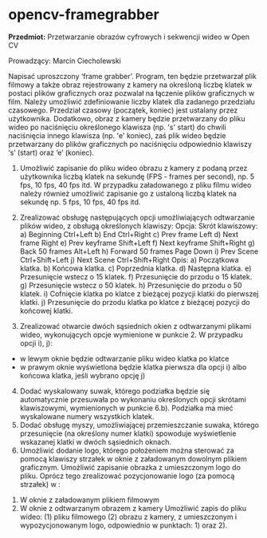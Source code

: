 # opencv-framegrabber
  <b>Przedmiot:</b> Przetwarzanie obrazów cyfrowych i sekwencji wideo w Open CV
  
  Prowadzący: Marcin Ciecholewski
  
  Napisać uproszczony ‘frame grabber’. Program, ten będzie przetwarzał plik filmowy a także obraz
rejestrowany z kamery na określoną liczbę klatek w postaci plików graficznych oraz pozwalał na łączenie
plików graficznych w film. Należy umożliwić zdefiniowanie liczby klatek dla zadanego przedziału
czasowego. Przedział czasowy (początek, koniec) jest ustalany przez użytkownika. Dodatkowo, obraz z
kamery będzie przetwarzany do pliku wideo po naciśnięciu określonego klawisza (np. 's' start) do chwili
naciśnięcia innego klawisza (np. 'e' koniec), zaś plik wideo będzie przetwarzany do plików graficznych po
naciśnięciu odpowiednio klawiszy ‘s’ (start) oraz ‘e’ (koniec).

1. Umożliwić zapisanie do pliku wideo obrazu z kamery z podaną przez użytkownika liczbą klatek na
sekundę (FPS - frames per second), np. 5 fps, 10 fps, 40 fps itd. W przypadku załadowanego z pliku
filmu wideo należy również umożliwić zapisanie go z ustaloną liczbą klatek na sekundę np. 5 fps, 10
fps, 40 fps itd.
2. Zrealizować obsługę następujących opcji umożliwiających odtwarzanie plików wideo, z obsługą
określonych klawiszy:
Opcja: Skrót klawiszowy:
a) Beginning Ctrl+Left
b) End Ctrl+Right
c) Prev frame Left
d) Next frame Right
e) Prev keyframe Shift+Left
f) Next keyframe Shift+Right
g) Back 50 frames Alt+Left
h) Forward 50 frames Page Down
i) Prev Scene Ctrl+Shift+Left
j) Next Scene Ctrl+Shift+Right
Opis:
a) Początkowa klatka.
b) Końcowa klatka.
c) Poprzednia klatka.
d) Następna klatka.
e) Przesunięcie wstecz o 15 klatek.
f) Przesunięcie do przodu o 15 klatek.
g) Przesunięcie wstecz o 50 klatek.
h) Przesunięcie do przodu o 50 klatek.
i) Cofnięcie klatka po klatce z bieżącej pozycji klatki do pierwszej klatki.
j) Przesunięcie do przodu klatka po klatce z bieżącej pozycji do końcowej klatki.

3. Zrealizować otwarcie dwóch sąsiednich okien z odtwarzanymi plikami wideo, wykonujących opcje
wymienione w punkcie 2. W przypadku opcji i), j):

- w lewym oknie będzie odtwarzanie pliku wideo klatka po klatce
- w prawym oknie wyświetlona będzie klatka pierwsza dla opcji i) albo końcowa klatka, jeśli wybrano opcję j)
4. Dodać wyskalowany suwak, którego podziałka będzie się automatycznie przesuwała po wykonaniu
określonych opcji skrótami klawiszowymi, wymienionych w punkcie 6.b). Podziałka ma mieć wyskalowane
numery wszystkich klatek.
5. Dodać obsługę myszy, umożliwiającej przemieszczanie suwaka, którego przesunięcie (na określony numer
klatki) spowoduje wyświetlenie wskazanej klatki w dwóch sąsiednich oknach.
6. Umożliwić dodanie logo, którego położeniem można sterować za pomocą klawiszy strzałek w oknie z
załadowanym dowolnym plikiem graficznym. Umożliwić zapisanie obrazka z umieszczonym logo do pliku.
Oprócz tego zrealizować pozycjonowanie logo (za pomocą strzałek) w :
1) W oknie z załadowanym plikiem filmowym
2) W oknie z odtwarzanym obrazem z kamery
Umożliwić zapis do pliku wideo: (1) pliku filmowego (2) obrazu z kamery, z umieszczonym i
wypozycjonowanym logo, odpowiednio w punktach: 1) oraz 2).
